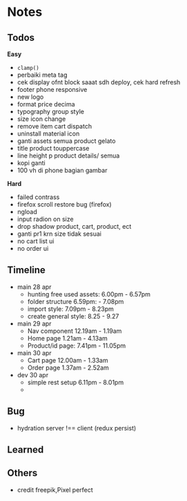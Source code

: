 # Notes

## Todos
**Easy**
- `clamp()`
- perbaiki meta tag
- cek display ofnt block saaat sdh deploy, cek hard refresh
- footer phone responsive
- new logo
- format price decima
- typography group style
- size icon change
- remove item cart dispatch
- uninstall material icon
- ganti assets semua product gelato
- title product touppercase
- line height p product details/ semua
- kopi ganti
- 100 vh di phone bagian gambar

**Hard**
- failed contrass
- firefox scroll restore bug (firefox)
- ngload
- input radion on size
- drop shadow product, cart, product, ect
- ganti pr1 krn size tidak sesuai
- no cart list ui
- no order ui

## Timeline
- main 28 apr
  - hunting free used assets: 6.00pm - 6.57pm
  - folder structure 6.59pm: - 7.08pm
  - import style: 7.09pm - 8.23pm
  - create general style: 8.25 - 9.27
- main 29 apr
  - Nav component 12.19am - 1.19am
  - Home page 1.21am - 4.13am
  - Product/id page: 7.41pm - 11.05pm
- main 30 apr
  - Cart page 12.00am - 1.33am
  - Order page 1.37am - 2.52am
- dev 30 apr
  - simple rest setup 6.11pm - 8.01pm
  - 

## Bug
- hydration server !== client (redux persist)

## Learned

## Others
- credit freepik,Pixel perfect
